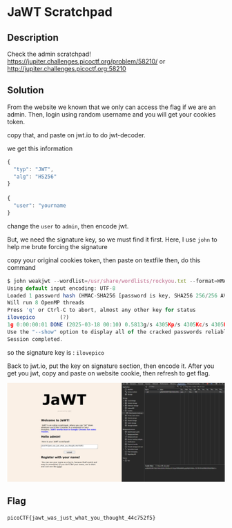# JaWT Scratchpad

## Description

Check the admin scratchpad! 
https://jupiter.challenges.picoctf.org/problem/58210/ 
or http://jupiter.challenges.picoctf.org:58210

## Solution

From the website we known that we only can access the flag if we are an admin.
Then, login using random username and you will get your cookies token.

copy that, and paste on jwt.io to do jwt-decoder.

we get this information

```js
{
  "typ": "JWT",
  "alg": "HS256"
}

{
  "user": "yourname
}
```
change the `user` to `admin`, then encode jwt.

But, we need the signature key, so we must find it first. 
Here, I use `john` to help me brute forcing the signature

copy your original cookies token, then paste on textfile
then, do this command

```js
$ john weakjwt --wordlist=/usr/share/wordlists/rockyou.txt --format=HMAC-SHA256
Using default input encoding: UTF-8
Loaded 1 password hash (HMAC-SHA256 [password is key, SHA256 256/256 AVX2 8x])
Will run 8 OpenMP threads
Press 'q' or Ctrl-C to abort, almost any other key for status
ilovepico        (?)
1g 0:00:00:01 DONE (2025-03-18 00:10) 0.5813g/s 4305Kp/s 4305Kc/s 4305KC/s ilovetitor..ilovejesus789
Use the "--show" option to display all of the cracked passwords reliably
Session completed.
```
so the signature key is : `ilovepico`

Back to jwt.io, put the key on signature section, then encode it.
After you get you jwt, copy and paste on website cookie, then refresh to get flag.

![jwt](/assets/jwt_4wjmtzyz0.PNG)

## Flag
    picoCTF{jawt_was_just_what_you_thought_44c752f5}